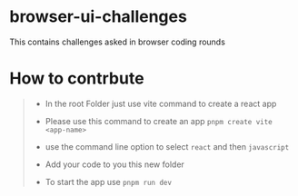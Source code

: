 
# browser-ui-challenges
This contains challenges asked in browser coding rounds


# How to contrbute


> - In the root Folder just use vite command to create a react app
>                    
> - Please use this command to create an app `pnpm create vite <app-name>`
>
> - use the command line option to select `react` and then `javascript`
>
> - Add your code to you this new folder
>
> - To start the app use `pnpm run dev`
